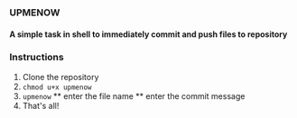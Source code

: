 ### UPMENOW
#### A simple task in shell to immediately commit and push files to repository

### Instructions
1. Clone the repository
2. ```chmod u+x upmenow```
3. ```upmenow```
** enter the file name
** enter the commit message
4. That's all!
